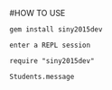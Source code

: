 #HOW TO USE  

`gem install siny2015dev`  

`enter a REPL session`

`require "siny2015dev"`  

`Students.message`  
